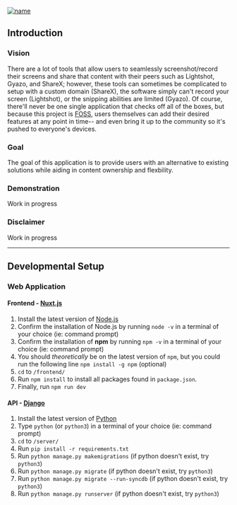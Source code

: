 <!-- <h1 align="center">BetterShot</h1> -->
<!-- <p align="center">
    <img src="https://media.discordapp.net/attachments/930291717742153778/930291865524248647/Linkedin_cover.jpg?width=2303&height=699">
</p> -->

[![name](https://media.discordapp.net/attachments/930291717742153778/930291865524248647/Linkedin_cover.jpg?width=2303&height=699)](https://bettershot.io/)

## Introduction
### Vision
There are a lot of tools that allow users to seamlessly screenshot/record their screens and share that content with their peers such as Lightshot, Gyazo, and ShareX; however, these tools can sometimes be complicated to setup with a custom domain (ShareX), the software simply can't record your screen (Lightshot), or the snipping abilities are limited (Gyazo). Of course, there'll never be one single application that checks off all of the boxes, but because this project is <a href="https://en.wikipedia.org/wiki/Free_and_open-source_software">FOSS</a>, users themselves can add their desired features at any point in time-- and even bring it up to the community so it's pushed to everyone's devices.

### Goal
The goal of this application is to provide users with an alternative to existing solutions while aiding in content ownership and flexbility.

### Demonstration
Work in progress

### Disclaimer
Work in progress

---

## Developmental Setup
### Web Application
#### Frontend - [Nuxt.js](https://nuxtjs.org/)
1. Install the latest version of [Node.js](https://nodejs.org/en/)
2. Confirm the installation of Node.js by running `node -v` in a terminal of your choice (ie: command prompt)
3. Confirm the installation of **npm** by running `npm -v` in a terminal of your choice (ie: command prompt)
4. You should *theoretically* be on the latest version of `npm`, but you could run the following line `npm install -g npm` (optional)
5. `cd` to `/frontend/`
6. Run `npm install` to install all packages found in `package.json`.
7. Finally, run `npm run dev`

#### API - [Django](https://www.djangoproject.com/)
1. Install the latest version of [Python](https://www.python.org/downloads/)
2. Type `python` (or `python3`) in a terminal of your choice (ie: command prompt)
3. `cd` to `/server/`
4. Run `pip install -r requirements.txt`
5. Run `python manage.py makemigrations` (if python doesn't exist, try `python3`)
6. Run `python manage.py migrate` (if python doesn't exist, try `python3`)
7. Run `python manage.py migrate --run-syncdb` (if python doesn't exist, try `python3`)
8. Run `python manage.py runserver` (if python doesn't exist, try `python3`)
